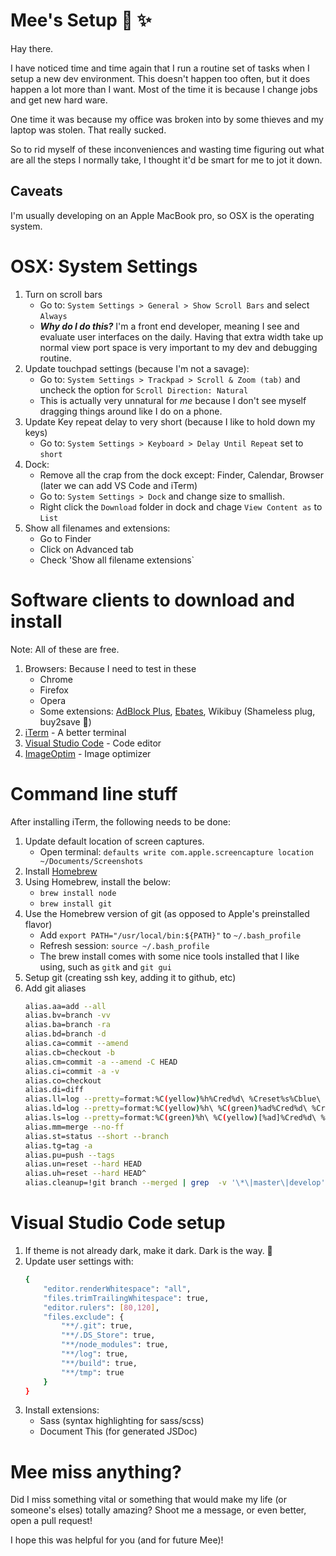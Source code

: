 # Mee's Setup :chicken: :sparkles:

Hay there.

I have noticed time and time again that I run a routine set of tasks when I
setup a new dev environment. This doesn't happen too often, but it does happen a
lot more than I want. Most of the time it is because I change jobs and get new
hard ware.

One time it was because my office was broken into by some thieves and my laptop
was stolen. That really sucked.

So to rid myself of these inconveniences and wasting time figuring out what are
all the steps I normally take, I thought it'd be smart for me to jot it down.

## Caveats

I'm usually developing on an Apple MacBook pro, so OSX is the operating system.

# OSX: System Settings

1. Turn on scroll bars
    - Go to: `System Settings > General > Show Scroll Bars` and select `Always`
    - ***Why do I do this?*** I'm a front end developer, meaning I see and
        evaluate user interfaces on the daily. Having that extra width
        take up normal view port space is very important to my dev and
        debugging routine.
2. Update touchpad settings (because I'm not a savage):
    - Go to: `System Settings > Trackpad > Scroll & Zoom (tab)` and uncheck
        the option for `Scroll Direction: Natural`
    - This is actually very unnatural for _me_ because I don't see myself
        dragging things around like I do on a phone.
3. Update Key repeat delay to very short (because I like to hold down my keys)
    - Go to: `System Settings > Keyboard > Delay Until Repeat` set to `short`
4. Dock:
    - Remove all the crap from the dock except: Finder, Calendar, Browser (later
        we can add VS Code and iTerm)
    - Go to: `System Settings > Dock` and change size to smallish.
    - Right click the `Download` folder in dock and chage `View Content as` to
        `List`
5. Show all filenames and extensions:
    - Go to Finder
    - Click on Advanced tab
    - Check 'Show all filename extensions`

# Software clients to download and install

Note: All of these are free.

1. Browsers: Because I need to test in these
    - Chrome
    - Firefox
    - Opera
    - Some extensions: [AdBlock Plus](https://adblockplus.org/),
        [Ebates](https://www.ebates.com/r/XOULON?eeid=28187),
        Wikibuy (Shameless plug, buy2save :kiss:)
2. [iTerm](https://www.iterm2.com/) - A better terminal
3. [Visual Studio Code](https://code.visualstudio.com/) - Code editor
4. [ImageOptim](https://imageoptim.com/mac) - Image optimizer

# Command line stuff

After installing iTerm, the following needs to be done:

1. Update default location of screen captures.
    - Open terminal: `defaults write com.apple.screencapture location ~/Documents/Screenshots`
2. Install [Homebrew](https://brew.sh/)
3. Using Homebrew, install the below:
    - `brew install node`
    - `brew install git`
4. Use the Homebrew version of git (as opposed to Apple's preinstalled flavor)
    - Add `export PATH="/usr/local/bin:${PATH}"` to `~/.bash_profile`
    - Refresh session: `source ~/.bash_profile`
    - The brew install comes with some nice tools installed that I like using,
        such as `gitk` and `git gui`
5. Setup git (creating ssh key, adding it to github, etc)
6. Add git aliases
    ```sh
    alias.aa=add --all
    alias.bv=branch -vv
    alias.ba=branch -ra
    alias.bd=branch -d
    alias.ca=commit --amend
    alias.cb=checkout -b
    alias.cm=commit -a --amend -C HEAD
    alias.ci=commit -a -v
    alias.co=checkout
    alias.di=diff
    alias.ll=log --pretty=format:%C(yellow)%h%Cred%d\ %Creset%s%Cblue\ [%cn] --decorate --numstat
    alias.ld=log --pretty=format:%C(yellow)%h\ %C(green)%ad%Cred%d\ %Creset%s%Cblue\ [%cn] --decorate --date=short --graph
    alias.ls=log --pretty=format:%C(green)%h\ %C(yellow)[%ad]%Cred%d\ %Creset%s%Cblue\ [%cn] --decorate --date=relative
    alias.mm=merge --no-ff
    alias.st=status --short --branch
    alias.tg=tag -a
    alias.pu=push --tags
    alias.un=reset --hard HEAD
    alias.uh=reset --hard HEAD^
    alias.cleanup=!git branch --merged | grep  -v '\*\|master\|develop' | xargs -n 1 git branch -d
    ```

# Visual Studio Code setup

1. If theme is not already dark, make it dark. Dark is the way.
    :new_moon_with_face:
2. Update user settings with:
    ```sh
    {
        "editor.renderWhitespace": "all",
        "files.trimTrailingWhitespace": true,
        "editor.rulers": [80,120],
        "files.exclude": {
            "**/.git": true,
            "**/.DS_Store": true,
            "**/node_modules": true,
            "**/log": true,
            "**/build": true,
            "**/tmp": true
        }
    }
    ```
2. Install extensions:
    - Sass (syntax highlighting for sass/scss)
    - Document This (for generated JSDoc)


# Mee miss anything?

Did I miss something vital or something that would make my life (or someone's
elses) totally amazing? Shoot me a message, or even better, open a pull request!

I hope this was helpful for you (and for future Mee)!
